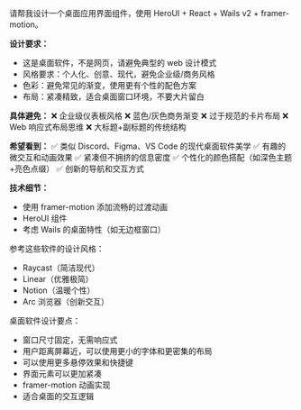 请帮我设计一个桌面应用界面组件，使用 HeroUI + React + Wails v2 + framer-motion。

**设计要求：**

- 这是桌面软件，不是网页，请避免典型的 web 设计模式
- 风格要求：个人化、创意、现代，避免企业级/商务风格
- 色彩：避免常见的渐变，使用更有个性的配色方案
- 布局：紧凑精致，适合桌面窗口环境，不要大片留白

**具体避免：**
❌ 企业级仪表板风格
❌ 蓝色/灰色商务渐变
❌ 过于规范的卡片布局
❌ Web 响应式布局思维
❌ 大标题+副标题的传统结构

**希望看到：**
✅ 类似 Discord、Figma、VS Code 的现代桌面软件美学
✅ 有趣的微交互和动画效果
✅ 紧凑但不拥挤的信息密度
✅ 个性化的颜色搭配（如深色主题+亮色点缀）
✅ 创新的导航和交互方式

**技术细节：**

- 使用 framer-motion 添加流畅的过渡动画
- HeroUI 组件
- 考虑 Wails 的桌面特性（如无边框窗口）

参考这些软件的设计风格：

- Raycast（简洁现代）
- Linear（优雅极简）
- Notion（温暖个性）
- Arc 浏览器（创新交互）

桌面软件设计要点：

- 窗口尺寸固定，无需响应式
- 用户距离屏幕近，可以使用更小的字体和更密集的布局
- 可以使用更多悬停效果和快捷键
- 界面元素可以更加紧凑
- framer-motion 动画实现
- 适合桌面的交互逻辑
